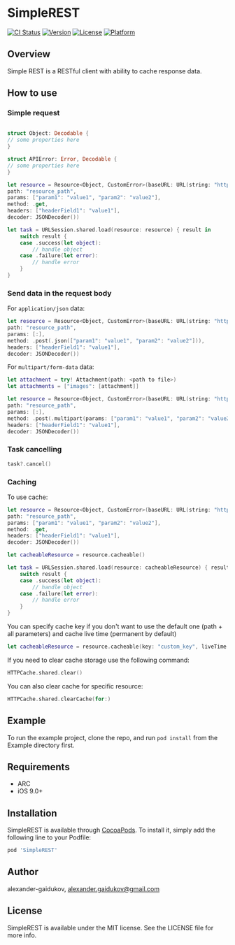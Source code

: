 # SimpleREST

[![CI Status](http://img.shields.io/travis/alexander-gaidukov/SimpleREST.svg?style=flat)](https://travis-ci.org/alexander-gaidukov/SimpleREST)
[![Version](https://img.shields.io/cocoapods/v/SimpleREST.svg?style=flat)](http://cocoapods.org/pods/SimpleREST)
[![License](https://img.shields.io/cocoapods/l/SimpleREST.svg?style=flat)](http://cocoapods.org/pods/SimpleREST)
[![Platform](https://img.shields.io/cocoapods/p/SimpleREST.svg?style=flat)](http://cocoapods.org/pods/SimpleREST)

## Overview
Simple REST is a RESTful client with ability to cache response data.

## How to use

### Simple request

```swift

struct Object: Decodable {
// some properties here
}

struct APIError: Error, Decodable {
// some properties here
}

let resource = Resource<Object, CustomError>(baseURL: URL(string: "https://...")!
path: "resource_path",
params: ["param1": "value1", "param2": "value2"],
method: .get,
headers: ["headerField1": "value1"],
decoder: JSONDecoder())

let task = URLSession.shared.load(resource: resource) { result in
    switch result {
    case .success(let object):
        // handle object
    case .failure(let error):
        // handle error
    }
}
```

### Send data in the request body

For `application/json` data:
```swift
let resource = Resource<Object, CustomError>(baseURL: URL(string: "https://...")!
path: "resource_path",
params: [:],
method: .post(.json(["param1": "value1", "param2": "value2"])),
headers: ["headerField1": "value1"],
decoder: JSONDecoder())
```

For `multipart/form-data` data:
```swift
let attachment = try! Attachment(path: <path to file>)
let attachments = ["images": [attachment]]

let resource = Resource<Object, CustomError>(baseURL: URL(string: "https://...")!
path: "resource_path",
params: [:],
method: .post(.multipart(params: ["param1": "value1", "param2": "value2"], attachments: attachments)),
headers: ["headerField1": "value1"],
decoder: JSONDecoder())
```


### Task cancelling

```swift
task?.cancel()
```

### Caching

To use cache:

```swift
let resource = Resource<Object, CustomError>(baseURL: URL(string: "https://...")!
path: "resource_path",
params: ["param1": "value1", "param2": "value2"],
method: .get,
headers: ["headerField1": "value1"],
decoder: JSONDecoder())

let cacheableResource = resource.cacheable()

let task = URLSession.shared.load(resource: cacheableResource) { result in
    switch result {
    case .success(let object):
        // handle object
    case .failure(let error):
        // handle error
    }
}
```

You can specify cache key if you don't want to use the default one (path + all parameters) and cache live time (permanent by default)

```swift
let cacheableResource = resource.cacheable(key: "custom_key", liveTime: 60)
```

If you need to clear cache storage use the following command:
```swift
HTTPCache.shared.clear()
```
You can also clear cache for specific resource:
```swift
HTTPCache.shared.clearCache(for:)
```

## Example

To run the example project, clone the repo, and run `pod install` from the Example directory first.

## Requirements
* ARC
* iOS 9.0+

## Installation

SimpleREST is available through [CocoaPods](http://cocoapods.org). To install
it, simply add the following line to your Podfile:

```ruby
pod 'SimpleREST'
```

## Author

alexander-gaidukov, alexander.gaidukov@gmail.com

## License

SimpleREST is available under the MIT license. See the LICENSE file for more info.
